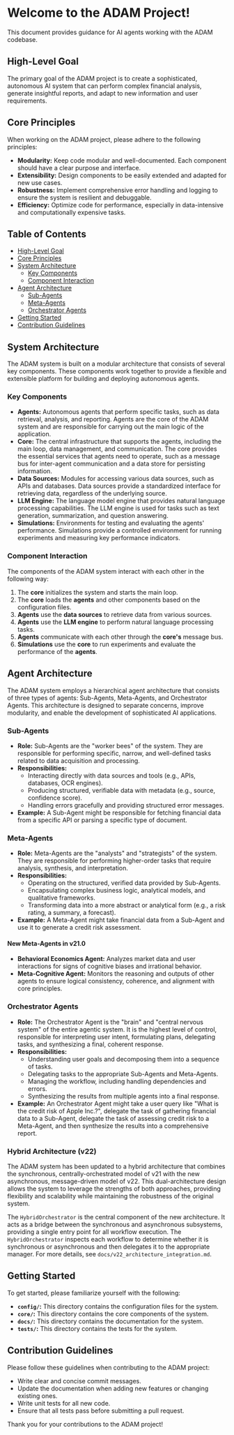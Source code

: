 # Welcome to the ADAM Project!

This document provides guidance for AI agents working with the ADAM codebase.

## High-Level Goal

The primary goal of the ADAM project is to create a sophisticated, autonomous AI system that can perform complex financial analysis, generate insightful reports, and adapt to new information and user requirements.

## Core Principles

When working on the ADAM project, please adhere to the following principles:

*   **Modularity:** Keep code modular and well-documented. Each component should have a clear purpose and interface.
*   **Extensibility:** Design components to be easily extended and adapted for new use cases.
*   **Robustness:** Implement comprehensive error handling and logging to ensure the system is resilient and debuggable.
*   **Efficiency:** Optimize code for performance, especially in data-intensive and computationally expensive tasks.

## Table of Contents

*   [High-Level Goal](#high-level-goal)
*   [Core Principles](#core-principles)
*   [System Architecture](#system-architecture)
    *   [Key Components](#key-components)
    *   [Component Interaction](#component-interaction)
*   [Agent Architecture](#agent-architecture)
    *   [Sub-Agents](#sub-agents)
    *   [Meta-Agents](#meta-agents)
    *   [Orchestrator Agents](#orchestrator-agents)
*   [Getting Started](#getting-started)
*   [Contribution Guidelines](#contribution-guidelines)

## System Architecture

The ADAM system is built on a modular architecture that consists of several key components. These components work together to provide a flexible and extensible platform for building and deploying autonomous agents.

### Key Components

*   **Agents:** Autonomous agents that perform specific tasks, such as data retrieval, analysis, and reporting. Agents are the core of the ADAM system and are responsible for carrying out the main logic of the application.
*   **Core:** The central infrastructure that supports the agents, including the main loop, data management, and communication. The core provides the essential services that agents need to operate, such as a message bus for inter-agent communication and a data store for persisting information.
*   **Data Sources:** Modules for accessing various data sources, such as APIs and databases. Data sources provide a standardized interface for retrieving data, regardless of the underlying source.
*   **LLM Engine:** The language model engine that provides natural language processing capabilities. The LLM engine is used for tasks such as text generation, summarization, and question answering.
*   **Simulations:** Environments for testing and evaluating the agents' performance. Simulations provide a controlled environment for running experiments and measuring key performance indicators.

### Component Interaction

The components of the ADAM system interact with each other in the following way:

1.  The **core** initializes the system and starts the main loop.
2.  The **core** loads the **agents** and other components based on the configuration files.
3.  **Agents** use the **data sources** to retrieve data from various sources.
4.  **Agents** use the **LLM engine** to perform natural language processing tasks.
5.  **Agents** communicate with each other through the **core's** message bus.
6.  **Simulations** use the **core** to run experiments and evaluate the performance of the **agents**.

## Agent Architecture

The ADAM system employs a hierarchical agent architecture that consists of three types of agents: Sub-Agents, Meta-Agents, and Orchestrator Agents. This architecture is designed to separate concerns, improve modularity, and enable the development of sophisticated AI applications.

### Sub-Agents

*   **Role:** Sub-Agents are the "worker bees" of the system. They are responsible for performing specific, narrow, and well-defined tasks related to data acquisition and processing.
*   **Responsibilities:**
    *   Interacting directly with data sources and tools (e.g., APIs, databases, OCR engines).
    *   Producing structured, verifiable data with metadata (e.g., source, confidence score).
    *   Handling errors gracefully and providing structured error messages.
*   **Example:** A Sub-Agent might be responsible for fetching financial data from a specific API or parsing a specific type of document.

### Meta-Agents

*   **Role:** Meta-Agents are the "analysts" and "strategists" of the system. They are responsible for performing higher-order tasks that require analysis, synthesis, and interpretation.
*   **Responsibilities:**
    *   Operating on the structured, verified data provided by Sub-Agents.
    *   Encapsulating complex business logic, analytical models, and qualitative frameworks.
    *   Transforming data into a more abstract or analytical form (e.g., a risk rating, a summary, a forecast).
*   **Example:** A Meta-Agent might take financial data from a Sub-Agent and use it to generate a credit risk assessment.

#### New Meta-Agents in v21.0

*   **Behavioral Economics Agent:** Analyzes market data and user interactions for signs of cognitive biases and irrational behavior.
*   **Meta-Cognitive Agent:** Monitors the reasoning and outputs of other agents to ensure logical consistency, coherence, and alignment with core principles.

### Orchestrator Agents

*   **Role:** The Orchestrator Agent is the "brain" and "central nervous system" of the entire agentic system. It is the highest level of control, responsible for interpreting user intent, formulating plans, delegating tasks, and synthesizing a final, coherent response.
*   **Responsibilities:**
    *   Understanding user goals and decomposing them into a sequence of tasks.
    *   Delegating tasks to the appropriate Sub-Agents and Meta-Agents.
    *   Managing the workflow, including handling dependencies and errors.
    *   Synthesizing the results from multiple agents into a final response.
*   **Example:** An Orchestrator Agent might take a user query like "What is the credit risk of Apple Inc.?", delegate the task of gathering financial data to a Sub-Agent, delegate the task of assessing credit risk to a Meta-Agent, and then synthesize the results into a comprehensive report.

### Hybrid Architecture (v22)

The ADAM system has been updated to a hybrid architecture that combines the synchronous, centrally-orchestrated model of v21 with the new asynchronous, message-driven model of v22. This dual-architecture design allows the system to leverage the strengths of both approaches, providing flexibility and scalability while maintaining the robustness of the original system.

The `HybridOrchestrator` is the central component of the new architecture. It acts as a bridge between the synchronous and asynchronous subsystems, providing a single entry point for all workflow execution. The `HybridOrchestrator` inspects each workflow to determine whether it is synchronous or asynchronous and then delegates it to the appropriate manager. For more details, see `docs/v22_architecture_integration.md`.

## Getting Started

To get started, please familiarize yourself with the following:

*   **`config/`:** This directory contains the configuration files for the system.
*   **`core/`:** This directory contains the core components of the system.
*   **`docs/`:** This directory contains the documentation for the system.
*   **`tests/`:** This directory contains the tests for the system.

## Contribution Guidelines

Please follow these guidelines when contributing to the ADAM project:

*   Write clear and concise commit messages.
*   Update the documentation when adding new features or changing existing ones.
*   Write unit tests for all new code.
*   Ensure that all tests pass before submitting a pull request.

Thank you for your contributions to the ADAM project!

